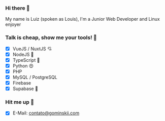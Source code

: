 ### Hi there 👋
My name is Luiz (spoken as Louis), I'm a Junior Web Developer and Linux enjoyer

### Talk is cheap, show me your tools! 🔧
- [x] VueJS / NuxtJS 💘
- [x] NodeJS 💚
- [x] TypeScript 💙
- [x] Python 😍
- [x] PHP
- [x] MySQL / PostgreSQL
- [x] Firebase
- [x] Supabase 🤩

### Hit me up 📮
- [x] E-Mail: contato@gominskii.com
